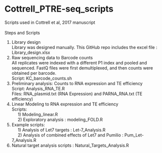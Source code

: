 # Cottrell_PTRE-seq_scripts
Scripts used in Cottrell et al, 2017 manuscript<br /><br />
Steps and Scripts
1. Library design 
<br /> Library was designed manually. This GitHub repo includes the excel file : Library_design.xlsx
2. Raw sequencing data to Barcode counts<br />
All replicates were indexed with a different P1 index and pooled and sequenced. FastQ files were first demultiplexed, and then counts were obtained per barcode. <br />Script: KC_barcode_counts.sh 
3. Preliminary analysis: Counts to RNA expression and TE efficiency
<br />Script: Analysis_RNA_TE.R<br />
Files: RNA_plasmid.txt (RNA Expression) and PARNA_RNA.txt (TE efficiency)
4. Linear Modeling to RNA expression and TE efficiency 
<br />Scripts: <br />
&nbsp;&nbsp;&nbsp;&nbsp;&nbsp;1) Modeling_linear.R<br />
&nbsp;&nbsp;&nbsp;&nbsp;&nbsp;2) Exploratory analysis : modeling_FOLD.R
5. Example scripts:<br />
&nbsp;&nbsp;&nbsp;&nbsp;&nbsp;1) Analysis of Let7 targets : Let-7_Analysis.R<br />
&nbsp;&nbsp;&nbsp;&nbsp;&nbsp;2) Analysis of combined effects of Let7 and Pumilio : Pum_Let-7_Analysis.R
6. Natural target analysis scripts : Natural_Targets_Analysis.R

